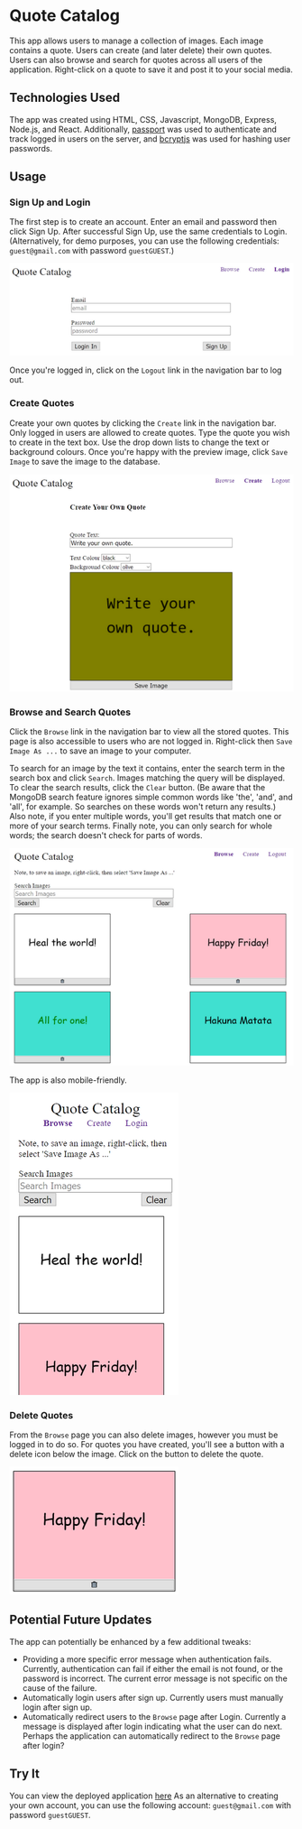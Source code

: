 
# Quote Catalog
This app allows users to manage a collection of images. Each image contains a quote. Users can create (and later delete) their own quotes. Users can also browse and search for quotes across all users of the application. Right-click on a quote to save it and post it to your social media. 

## Technologies Used
The app was created using HTML, CSS, Javascript, MongoDB, Express, Node.js, and React. Additionally, [passport](http://www.passportjs.org/) was used to authenticate and track logged in users on the server, and [bcryptjs](https://www.npmjs.com/package/bcryptjs) was used for hashing user passwords.

## Usage
### Sign Up and Login
The first step is to create an account. Enter an email and password then click Sign Up. After successful Sign Up, use the same credentials to Login. (Alternatively, for demo purposes, you can use the following credentials: `guest@gmail.com` with password `guestGUEST`.)

![Login/Signup Screen](readme/login_screen.png)

Once you're logged in, click on the `Logout` link in the navigation bar to log out.

### Create Quotes
Create your own quotes by clicking the `Create` link in the navigation bar. Only logged in users are allowed to create quotes.
Type the quote you wish to create in the text box. Use the drop down lists to change the text or background colours. Once you're happy with the preview image, click `Save Image` to save the image to the database.

![Create Quote Screen](readme/create_screen.png)

### Browse and Search Quotes
Click the `Browse` link in the navigation bar to view all the stored quotes. This page is also accessible to users who are not logged in. Right-click then `Save Image As ...` to save an image to your computer.

To search for an image by the text it contains, enter the search term in the search box and click `Search`. Images matching the query will be displayed. To clear the search results, click the `Clear` button. (Be aware that the MongoDB search feature ignores simple common words like 'the', 'and', and 'all', for example. So searches on these words won't return any results.) Also note, if you enter multiple words, you'll get results that match one or more of your search terms. Finally note, you can only search for whole words; the search doesn't check for parts of words.

![Browse Screen](readme/browse_screen.png)

The app is also mobile-friendly.

![Browse Screen for mobile layouts](readme/mobile_layout.png)

### Delete Quotes
From the `Browse` page you can also delete images, however you must be logged in to do so. For quotes you have created, you'll see a button with a delete icon below the image. Click on the button to delete the quote.

![Delete Button](readme/delete_closeup.png)

## Potential Future Updates
The app can potentially be enhanced by a few additional tweaks:
* Providing a more specific error message when authentication fails. Currently, authentication can fail if either the email is not found, or the password is incorrect. The current error message is not specific on the cause of the failure.
* Automatically login users after sign up. Currently users must manually login after sign up.
* Automatically redirect users to the `Browse` page after Login. Currently a message is displayed after login indicating what the user can do next. Perhaps the application can automatically redirect to the `Browse` page after login?

## Try It
You can view the deployed application [here]()
As an alternative to creating your own account, you can use the following account: `guest@gmail.com` with password `guestGUEST`.
